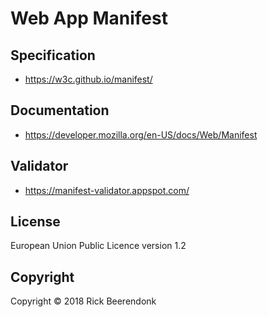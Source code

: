 # Web App Manifest

## Specification

* https://w3c.github.io/manifest/

## Documentation

* https://developer.mozilla.org/en-US/docs/Web/Manifest

## Validator

* https://manifest-validator.appspot.com/

## License

European Union Public Licence version 1.2

## Copyright

Copyright © 2018 Rick Beerendonk